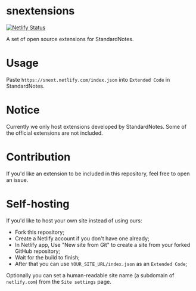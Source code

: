 # snextensions

[![Netlify Status](https://api.netlify.com/api/v1/badges/53e5f0b7-02c9-400d-8590-159860892cdc/deploy-status)](https://app.netlify.com/sites/snext/deploys)

A set of open source extensions for StandardNotes.

# Usage

Paste `https://snext.netlify.com/index.json` into `Extended Code` in StandardNotes.

# Notice

Currently we only host extensions developed by StandardNotes.
Some of the official extensions are not included.

# Contribution

If you'd like an extension to be included in this repository, feel free to open an issue.

# Self-hosting

If you'd like to host your own site instead of using ours:

- Fork this repository;
- Create a Netlify account if you don't have one already;
- In Netlify app, Use "New site from Git" to create a site from your forked GitHub repository;
- Wait for the build to finish;
- After that you can use `YOUR_SITE_URL/index.json` as an `Extended Code`;

Optionally you can set a human-readable site name (a subdomain of `netlify.com`) from the `Site settings` page.

